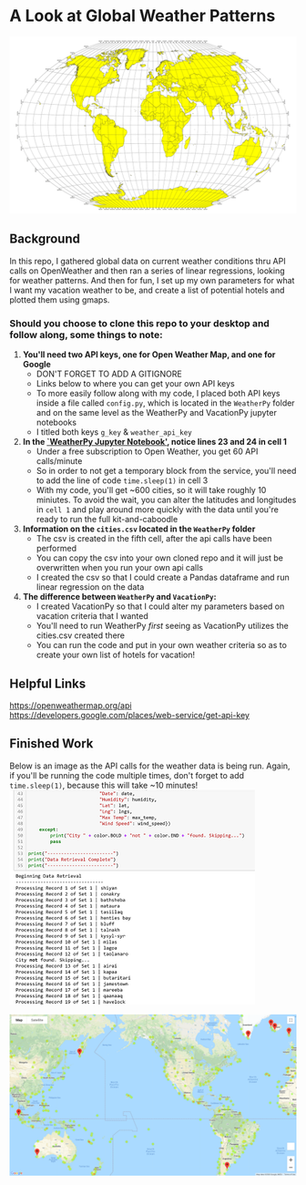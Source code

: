 # A Look at Global Weather Patterns

![global_grid](WeatherPy/Images/global_grid.png)      

## Background ##
In this repo, I gathered global data on current weather conditions thru API calls on OpenWeather and then ran a series of linear regressions, looking for weather patterns.  And then for fun, I set up my own parameters for what I want my vacation weather to be, and create a list of potential hotels and plotted them using gmaps.     

### Should you choose to clone this repo to your desktop and follow along, some things to note: ###
1. <b>You'll need two API keys, one for Open Weather Map, and one for Google</b>
      + DON'T FORGET TO ADD A GITIGNORE     
      + Links below to where you can get your own API keys 
      + To more easily follow along with my code, I placed both API keys inside a file called `config.py`, which is located in the `WeatherPy` folder and on the same level as the WeatherPy and VacationPy jupyter notebooks 
      + I titled both keys `g_key` & `weather_api_key`       
2. <b>In the [`WeatherPy Jupyter Notebook'](https://github.com/VallieTracy/python-api-challenge/blob/master/WeatherPy/WeatherPy.ipynb), notice lines 23 and 24 in cell 1</b>  
      + Under a free subscription to Open Weather, you get 60 API calls/minute     
      + So in order to not get a temporary block from the service, you'll need to add the line of code `time.sleep(1)` in cell 3
      + With my code, you'll get ~600 cities, so it will take roughly 10 miniutes.  To avoid the wait, you can alter the latitudes and longitudes in `cell 1` and play around more quickly with the data until you're ready to run the full kit-and-caboodle 
3. <b>Information on the `cities.csv` located in the `WeatherPy` folder</b>  
      + The csv is created in the fifth cell, after the api calls have been performed    
      + You can copy the csv into your own cloned repo and it will just be overwritten when you run your own api calls 
      + I created the csv so that I could create a Pandas dataframe and run linear regression on the data
4. <b>The difference between `WeatherPy` and `VacationPy`:</b> 
      + I created VacationPy so that I could alter my parameters based on vacation criteria that I wanted  
      + You'll need to run WeatherPy *first* seeing as VacationPy utilizes the cities.csv created there
      + You can run the code and put in your own weather criteria so as to create your own list of hotels for vacation!
      
## Helpful Links ##
https://openweathermap.org/api      
https://developers.google.com/places/web-service/get-api-key
 
## Finished Work ##

Below is an image as the API calls for the weather data is being run.  Again, if you'll be running the code multiple times, don't forget to add `time.sleep(1)`, because this will take ~10 minutes!       
![API_calls](WeatherPy/Images/API_calls.PNG) 


![vacay](WeatherPy/Images/vacay.png)  

 

